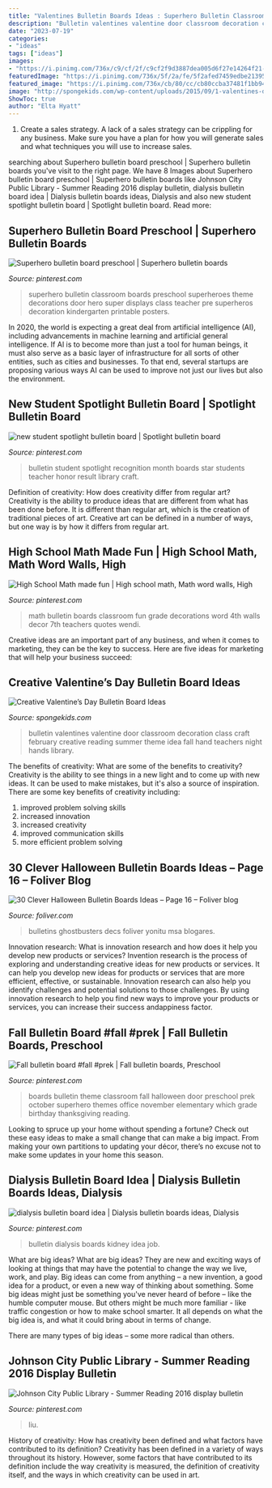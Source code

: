 ```yaml
---
title: "Valentines Bulletin Boards Ideas : Superhero Bulletin Classroom Boards Preschool Superheroes Theme Decorations Door Hero Super Displays Class Teacher Pre Superheros Decoration Kindergarten Printable Posters"
description: "Bulletin valentines valentine door classroom decoration class craft february creative reading summer theme idea fall hand teachers night hands library"
date: "2023-07-19"
categories:
- "ideas"
tags: ["ideas"]
images:
- "https://i.pinimg.com/736x/c9/cf/2f/c9cf2f9d3887dea005d6f27e14264f21--spotlight-bulletin-board-recognition-ideas.jpg"
featuredImage: "https://i.pinimg.com/736x/5f/2a/fe/5f2afed7459edbe213951596050a0c4c.jpg"
featured_image: "https://i.pinimg.com/736x/cb/80/cc/cb80ccba37481f1bb94dd53e177e7c4d--johnson-city-public-libraries.jpg"
image: "http://spongekids.com/wp-content/uploads/2015/09/1-valentines-day-bulletin-board.jpg"
ShowToc: true
author: "Elta Hyatt"
---
```



1. Create a sales strategy. A lack of a sales strategy can be crippling for any business. Make sure you have a plan for how you will generate sales and what techniques you will use to increase sales.

	

		
searching about Superhero bulletin board preschool | Superhero bulletin boards you've visit to the right page. We have 8 Images about Superhero bulletin board preschool | Superhero bulletin boards like Johnson City Public Library - Summer Reading 2016 display bulletin, dialysis bulletin board idea | Dialysis bulletin boards ideas, Dialysis and also new student spotlight bulletin board | Spotlight bulletin board. Read more:
		
    
## Superhero Bulletin Board Preschool | Superhero Bulletin Boards

<img loading=lazy src="https://i.pinimg.com/736x/89/c2/6e/89c26eac9365e4e8adb9f163e562eff8.jpg" onerror="this.onerror=null;this.src='https://tse3.mm.bing.net/th?id=OIP.dDnBoRsk3wnIsnT2wCKUKwHaJ3&amp;pid=15.1';" alt="Superhero bulletin board preschool | Superhero bulletin boards">

_Source: pinterest.com_

>superhero bulletin classroom boards preschool superheroes theme decorations door hero super displays class teacher pre superheros decoration kindergarten printable posters. 

	

In 2020, the world is expecting a great deal from artificial intelligence (AI), including advancements in machine learning and artificial general intelligence. If AI is to become more than just a tool for human beings, it must also serve as a basic layer of infrastructure for all sorts of other entities, such as cities and businesses. To that end, several startups are proposing various ways AI can be used to improve not just our lives but also the environment.

    
## New Student Spotlight Bulletin Board | Spotlight Bulletin Board

<img loading=lazy src="https://i.pinimg.com/736x/c9/cf/2f/c9cf2f9d3887dea005d6f27e14264f21--spotlight-bulletin-board-recognition-ideas.jpg" onerror="this.onerror=null;this.src='https://tse3.mm.bing.net/th?id=OIP.3n0yYymLkgIKfmIQmW2gcgHaJ3&amp;pid=15.1';" alt="new student spotlight bulletin board | Spotlight bulletin board">

_Source: pinterest.com_

>bulletin student spotlight recognition month boards star students teacher honor result library craft. 

	

Definition of creativity: How does creativity differ from regular art?
Creativity is the ability to produce ideas that are different from what has been done before. It is different than regular art, which is the creation of traditional pieces of art. Creative art can be defined in a number of ways, but one way is by how it differs from regular art.

    
## High School Math Made Fun | High School Math, Math Word Walls, High

<img loading=lazy src="https://i.pinimg.com/736x/5f/2a/fe/5f2afed7459edbe213951596050a0c4c.jpg" onerror="this.onerror=null;this.src='https://tse4.mm.bing.net/th?id=OIP.R9wNozvAxeR50ZoveAdoWwHaFj&amp;pid=15.1';" alt="High School Math made fun | High school math, Math word walls, High">

_Source: pinterest.com_

>math bulletin boards classroom fun grade decorations word 4th walls decor 7th teachers quotes wendi. 

	

Creative ideas are an important part of any business, and when it comes to marketing, they can be the key to success. Here are five ideas for marketing that will help your business succeed: 

    
## Creative Valentine’s Day Bulletin Board Ideas

<img loading=lazy src="http://spongekids.com/wp-content/uploads/2015/09/1-valentines-day-bulletin-board.jpg" onerror="this.onerror=null;this.src='https://tse2.mm.bing.net/th?id=OIP.U8XCx14UHyA1xnjhkQGPMgHaOR&amp;pid=15.1';" alt="Creative Valentine’s Day Bulletin Board Ideas">

_Source: spongekids.com_

>bulletin valentines valentine door classroom decoration class craft february creative reading summer theme idea fall hand teachers night hands library. 

	

The benefits of creativity: What are some of the benefits to creativity?
Creativity is the ability to see things in a new light and to come up with new ideas. It can be used to make mistakes, but it's also a source of inspiration. There are some key benefits of creativity including: 
1. improved problem solving skills 
2. increased innovation 
3. increased creativity 
4. improved communication skills 
5. more efficient problem solving 

    
## 30 Clever Halloween Bulletin Boards Ideas – Page 16 – Foliver Blog

<img loading=lazy src="http://www.foliver.com/wp-content/uploads/2019/10/16-Who-Ya-Gonna-Call.jpg" onerror="this.onerror=null;this.src='https://tse4.mm.bing.net/th?id=OIP.RFaUXymnhdoFy0xcVPDijAHaJ4&amp;pid=15.1';" alt="30 Clever Halloween Bulletin Boards Ideas – Page 16 – Foliver blog">

_Source: foliver.com_

>bulletins ghostbusters decs foliver yonitu msa blogares. 

	

Innovation research: What is innovation research and how does it help you develop new products or services?
Invention research is the process of exploring and understanding creative ideas for new products or services. It can help you develop new ideas for products or services that are more efficient, effective, or sustainable. Innovation research can also help you identify challenges and potential solutions to those challenges. By using innovation research to help you find new ways to improve your products or services, you can increase their success andappiness factor.

    
## Fall Bulletin Board #fall #prek | Fall Bulletin Boards, Preschool

<img loading=lazy src="https://i.pinimg.com/736x/5c/70/57/5c70577e2fbc5c9072c0f8284bb37094.jpg" onerror="this.onerror=null;this.src='https://tse4.mm.bing.net/th?id=OIP.OIdHt_fE20XddtcHBlJsWAHaJ4&amp;pid=15.1';" alt="Fall bulletin board #fall #prek | Fall bulletin boards, Preschool">

_Source: pinterest.com_

>boards bulletin theme classroom fall halloween door preschool prek october superhero themes office november elementary which grade birthday thanksgiving reading. 

	

Looking to spruce up your home without spending a fortune? Check out these easy ideas to make a small change that can make a big impact. From making your own partitions to updating your décor, there’s no excuse not to make some updates in your home this season.

    
## Dialysis Bulletin Board Idea | Dialysis Bulletin Boards Ideas, Dialysis

<img loading=lazy src="https://i.pinimg.com/736x/7f/e1/69/7fe169e8a9f02aa1e62eddc49f51232b.jpg" onerror="this.onerror=null;this.src='https://tse2.mm.bing.net/th?id=OIP.XnjhPQG-TSLKjRdIvuFPrwHaNK&amp;pid=15.1';" alt="dialysis bulletin board idea | Dialysis bulletin boards ideas, Dialysis">

_Source: pinterest.com_

>bulletin dialysis boards kidney idea job. 

	

What are big ideas?
What are big ideas? They are new and exciting ways of looking at things that may have the potential to change the way we live, work, and play. Big ideas can come from anything – a new invention, a good idea for a product, or even a new way of thinking about something.
Some big ideas might just be something you've never heard of before – like the humble computer mouse. But others might be much more familiar - like traffic congestion or how to make school smarter. It all depends on what the big idea is, and what it could bring about in terms of change.

There are many types of big ideas – some more radical than others.

    
## Johnson City Public Library - Summer Reading 2016 Display Bulletin

<img loading=lazy src="https://i.pinimg.com/736x/cb/80/cc/cb80ccba37481f1bb94dd53e177e7c4d--johnson-city-public-libraries.jpg" onerror="this.onerror=null;this.src='https://tse1.mm.bing.net/th?id=OIP.-u3phDJaJWw7Ldv601HfCQHaJ3&amp;pid=15.1';" alt="Johnson City Public Library - Summer Reading 2016 display bulletin">

_Source: pinterest.com_

>liu. 

	

History of creativity: How has creativity been defined and what factors have contributed to its definition?
Creativity has been defined in a variety of ways throughout its history. However, some factors that have contributed to its definition include the way creativity is measured, the definition of creativity itself, and the ways in which creativity can be used in art.

